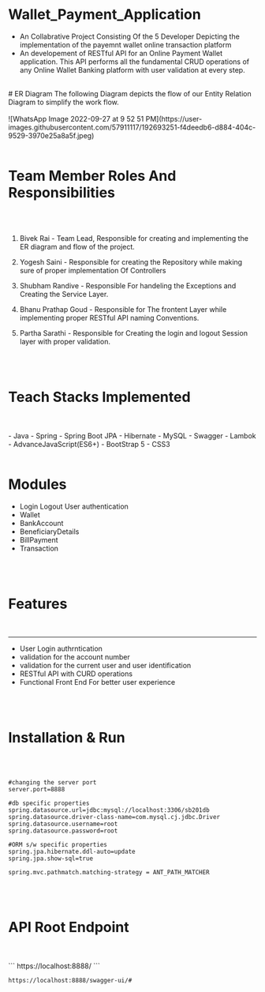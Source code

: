 # Wallet_Payment_Application

- An Collabrative Project Consisting Of the 5 Developer Depicting the implementation of the payemnt wallet online transaction platform
- An developement of RESTful API for an Online Payment Wallet application. This API performs all the fundamental CRUD operations of any Online Wallet Banking platform with user validation at every step.
<br>
# ER Diagram
The following Diagram depicts the flow of our Entity Relation Diagram to simplify the work flow.
<br>
<br>
![WhatsApp Image 2022-09-27 at 9 52 51 PM](https://user-images.githubusercontent.com/57911117/192693251-f4deedb6-d884-404c-9529-3970e25a8a5f.jpeg)

<br>
<br>

# Team Member Roles And Responsibilities
<br>
<br>

1) Bivek Rai - Team Lead, Responsible for creating and implementing the ER diagram and flow of the project.

2) Yogesh Saini - Responsible for creating the Repository while making sure of proper implementation Of Controllers

3) Shubham Randive - Responsible For handeling the Exceptions and Creating the Service Layer.

4) Bhanu Prathap Goud - Responsible for The frontent Layer while implementing proper RESTful API naming Conventions.

5) Partha Sarathi - Responsible for Creating the login and logout Session layer with proper validation.

<br>
<br>

# Teach Stacks Implemented
<br>
<br>
- Java
- Spring
- Spring Boot JPA
- Hibernate
- MySQL
- Swagger
- Lambok
- AdvanceJavaScript(ES6+)
- BootStrap 5
- CSS3

<br>
<br>



# Modules

- Login Logout User authentication
- Wallet
- BankAccount
- BeneficiaryDetails
- BillPayment
- Transaction

<br>
<br>

# Features

<br>
<hr>

- User Login authrntication
- validation for the account number
- validation for the current user and user identification
- RESTful API with CURD operations
- Functional Front End For better user experience

<br>
<br>

# Installation & Run

<br>
<br>

```
#changing the server port
server.port=8888

#db specific properties
spring.datasource.url=jdbc:mysql://localhost:3306/sb201db
spring.datasource.driver-class-name=com.mysql.cj.jdbc.Driver
spring.datasource.username=root
spring.datasource.password=root

#ORM s/w specific properties
spring.jpa.hibernate.ddl-auto=update
spring.jpa.show-sql=true

spring.mvc.pathmatch.matching-strategy = ANT_PATH_MATCHER

```

<br>
<br>

# API Root Endpoint
<br>
<br>
```
https://localhost:8888/
```

```
https://localhost:8888/swagger-ui/#
```
<br>
<br>

